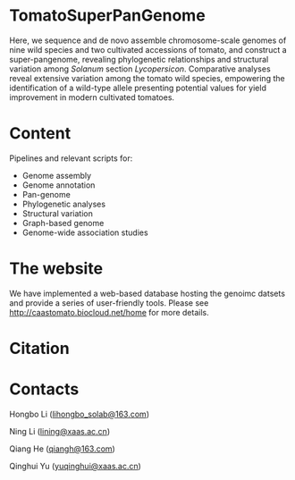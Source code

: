 # TomatoSuperPanGenome

Here, we sequence and de novo assemble chromosome-scale genomes of nine wild species and two cultivated accessions of tomato, and construct a super-pangenome, revealing phylogenetic relationships and structural variation among _Solanum_ section _Lycopersicon_. Comparative analyses reveal extensive variation among the tomato wild species, empowering the identification of a wild-type allele presenting potential values for yield improvement in modern cultivated tomatoes.

# Content

Pipelines and relevant scripts for:

- Genome assembly
- Genome annotation
- Pan-genome
- Phylogenetic analyses
- Structural variation
- Graph-based genome
- Genome-wide association studies

# The website

We have implemented a web-based database hosting the genoimc datsets and provide a series of user-friendly tools. Please see http://caastomato.biocloud.net/home for more details.

# Citation

# Contacts

Hongbo Li (lihongbo_solab@163.com)

Ning Li (lining@xaas.ac.cn)

Qiang He (qiangh@163.com)

Qinghui Yu (yuqinghui@xaas.ac.cn)
